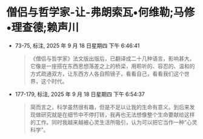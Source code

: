 # 僧侣与哲学家-让-弗朗索瓦•何维勒;马修•理查德;赖声川


-   73-75, 标注, 2025 年 9 月 18 日星期四 下午 6:46:41

    > 《僧侣与哲学家》法文版出版后，已翻译成二十几种语言，影响甚大。它像是一座搭在东西思想落差之上的桥梁，用聆听的、容忍的、温和的方式疏通双方，让东西方人各自照镜子，看看自己，看看我们这个世界，这个时代。

<!--listend-->

-   177-179, 标注, 2025 年 9 月 18 日星期四 下午 6:54:37

    > 简而言之，科学虽然很有趣，但是不足以让我的生命有意义。到后来发现做研究就是在细节中不停打转，我再也无法想像整个生命要献给这样的工作。同时我越来越被心灵生活所吸引，认为可以把它当作一种“心灵科学”。

